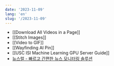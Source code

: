 ```yaml
---
date: '2023-11-09'
lang: 'en'
slug: '/2023-11-09'
---
```


- [[Download All Videos in a Page]]
- [[Stitch Images]]
- [[Video to GIF]]
- [[Wayfinding AI Pin]]
- [[USC ISI Machine Learning GPU Server Guide]]
- [뉴스럴 - 빠르고 간편한 뉴스 모니터링 솔루션](https://www.neusral.com/)
